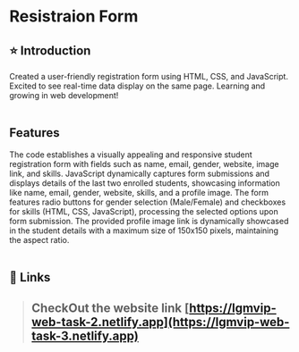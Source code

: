 # Resistraion Form

## ⭐ Introduction

Created a user-friendly registration form using HTML, CSS, and JavaScript. Excited to see real-time data display on the same page. Learning and growing in web development!
<br/>
<br/>

## Features
The code establishes a visually appealing and responsive student registration form with fields such as name, email, gender, website, image link, and skills.
JavaScript dynamically captures form submissions and displays details of the last two enrolled students, showcasing information like name, email, gender, website, skills, and a profile image.
The form features radio buttons for gender selection (Male/Female) and checkboxes for skills (HTML, CSS, JavaScript), processing the selected options upon form submission.
The provided profile image link is dynamically showcased in the student details with a maximum size of 150x150 pixels, maintaining the aspect ratio.
<br/>
<br/>

## 🔗 Links
> ## CheckOut the website link [https://lgmvip-web-task-2.netlify.app](https://lgmvip-web-task-3.netlify.app)
<br/>
<br/>
